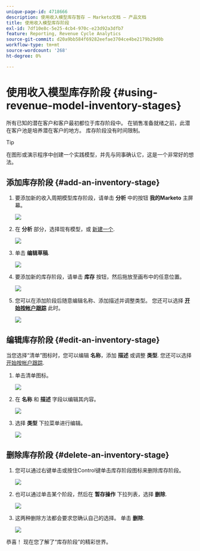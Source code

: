 ```yaml
---
unique-page-id: 4718666
description: 使用收入模型库存暂存 — Marketo文档 — 产品文档
title: 使用收入模型库存阶段
exl-id: 7df10e8c-5e25-4cb4-970c-e23d92a3dfb7
feature: Reporting, Revenue Cycle Analytics
source-git-commit: d20a9bb584f69282eefae3704ce4be2179b29d0b
workflow-type: tm+mt
source-wordcount: '268'
ht-degree: 0%

---
```


# 使用收入模型库存阶段 {#using-revenue-model-inventory-stages}

所有已知的潜在客户和客户最初都位于库存阶段中。 在销售准备就绪之前，此潜在客户池是培养潜在客户的地方。 库存阶段没有时间限制。

>[!TIP]
>
>在图形或演示程序中创建一个实践模型，并先与同事确认它，这是一个非常好的想法。

## 添加库存阶段 {#add-an-inventory-stage}

1. 要添加新的收入周期模型库存阶段，请单击 **分析** 中的按钮 **我的Marketo** 主屏幕。

   ![](assets/image2015-4-27-11-3a54-3a41.png)

1. 在 **分析** 部分，选择现有模型，或 [新建一个](/help/marketo/product-docs/reporting/revenue-cycle-analytics/revenue-cycle-models/create-a-new-revenue-model.md).

   ![](assets/image2015-4-27-14-3a31-3a53.png)

1. 单击 **编辑草稿**.

   ![](assets/image2015-4-27-12-3a10-3a49.png)

1. 要添加新的库存阶段，请单击 **库存** 按钮，然后拖放至画布中的任意位置。

   ![](assets/image2015-4-28-13-3a9-3a37.png)

1. 您可以在添加阶段后随意编辑名称、添加描述并调整类型。 您还可以选择 **[开始按帐户跟踪](/help/marketo/product-docs/reporting/revenue-cycle-analytics/revenue-cycle-models/start-tracking-by-account-in-the-revenue-modeler.md)** 此时。

   ![](assets/image2015-4-27-13-3a29-3a2.png)

## 编辑库存阶段 {#edit-an-inventory-stage}

当您选择“清单”图标时，您可以编辑 **名称**，添加 **描述** 或调整 **类型**. 您还可以选择 [开始按帐户跟踪](/help/marketo/product-docs/reporting/revenue-cycle-analytics/revenue-cycle-models/start-tracking-by-account-in-the-revenue-modeler.md).

1. 单击清单图标。

   ![](assets/image2015-4-27-15-3a55-3a10.png)

1. 在 **名称** 和 **描述** 字段以编辑其内容。

   ![](assets/image2015-4-27-13-3a34-3a58.png)

1. 选择 **类型** 下拉菜单进行编辑。

   ![](assets/image2015-4-27-13-3a36-3a52.png)

## 删除库存阶段 {#delete-an-inventory-stage}

1. 您可以通过右键单击或按住Control键单击库存阶段图标来删除库存阶段。

   ![](assets/image2015-4-28-13-3a0-3a20.png)

1. 也可以通过单击某个阶段，然后在 **暂存操作** 下拉列表，选择 **删除**.

   ![](assets/image2015-4-28-13-3a1-3a17.png)

1. 这两种删除方法都会要求您确认自己的选择。 单击 **删除**.

   ![](assets/image2015-4-28-13-3a5-3a26.png)

恭喜！ 现在您了解了“库存阶段”的精彩世界。
